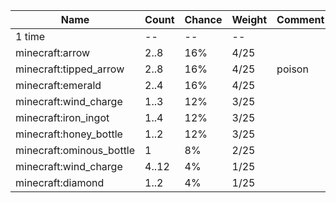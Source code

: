| Name                     | Count | Chance | Weight | Comment |
| ------------------------ | ----- | ------ | ------ | ------- |
| 1 time                   |    -- |     -- |     -- |         |
| minecraft:arrow          |  2..8 |    16% |   4/25 |         |
| minecraft:tipped_arrow   |  2..8 |    16% |   4/25 | poison  |
| minecraft:emerald        |  2..4 |    16% |   4/25 |         |
| minecraft:wind_charge    |  1..3 |    12% |   3/25 |         |
| minecraft:iron_ingot     |  1..4 |    12% |   3/25 |         |
| minecraft:honey_bottle   |  1..2 |    12% |   3/25 |         |
| minecraft:ominous_bottle |     1 |     8% |   2/25 |         |
| minecraft:wind_charge    | 4..12 |     4% |   1/25 |         |
| minecraft:diamond        |  1..2 |     4% |   1/25 |         |
